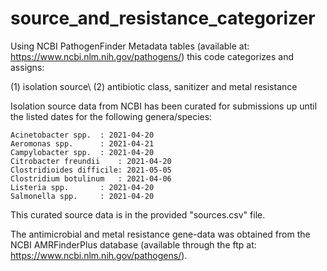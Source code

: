 # source_and_resistance_categorizer
Using NCBI PathogenFinder Metadata tables (available at: https://www.ncbi.nlm.nih.gov/pathogens/)
this code categorizes and assigns:

(1) isolation source\ 
(2) antibiotic class, sanitizer and metal resistance

Isolation source data from NCBI has been curated for submissions up until the listed dates for the following genera/species:

	Acinetobacter spp.	: 2021-04-20
	Aeromonas spp.		: 2021-04-21
	Campylobacter spp.	: 2021-04-20
	Citrobacter freundii	: 2021-04-20
	Clostridioides difficile: 2021-05-05
	Clostridium botulinum	: 2021-04-06
	Listeria spp.		: 2021-04-20
	Salmonella spp.		: 2021-04-20

This curated source data is in the provided "sources.csv" file.

The antimicrobial and metal resistance gene-data was obtained from the NCBI AMRFinderPlus database (available through the ftp at: https://www.ncbi.nlm.nih.gov/pathogens/).
